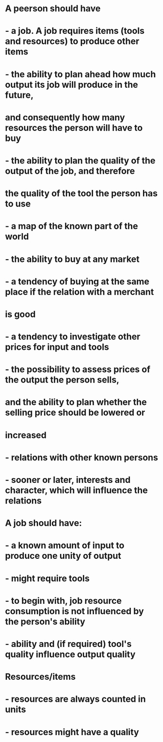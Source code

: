 # A peerson should have
# - a job. A job requires items (tools and resources) to produce other items
# - the ability to plan ahead how much output its job will produce in the future,
#   and consequently how many resources the person will have to buy
# - the ability to plan the quality of the output of the job, and therefore
#   the quality of the tool the person has to use
# - a map of the known part of the world
# - the ability to buy at any market
# - a tendency of buying at the same place if the relation with a merchant
#   is good
# - a tendency to investigate other prices for input and tools
# - the possibility to assess prices of the output the person sells,
#   and the ability to plan whether the selling price should be lowered or
#   increased
# - relations with other known persons
# - sooner or later, interests and character, which will influence the relations




# A job should have:
# - a known amount of input to produce one unity of output
# - might require tools
# - to begin with, job resource consumption is not influenced by the person's ability
# - ability and (if required) tool's quality influence output quality


# Resources/items
# - resources are always counted in units
# - resources might have a quality